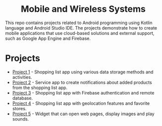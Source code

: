 <div align="center">
<h1>Mobile and Wireless Systems</h1>
</div>

This repo contains projects related to Android programming using Kotlin language and Android Studio IDE. The projects demonstrate how to create mobile applications that use cloud-based solutions and external support, such as Google App Engine and Firebase.

# Projects
- [Project 1](SMB1) - Shopping list app using various data storage methods and activities.
- [Project 2](SMB2) - Service app to create notifications about added products from the shopping list app.
- [Project 3](SMB3) - Shopping list app with Firebase authentication and remote database.
- [Project 4](SMB4) - Shopping list app with geolocation features and favorite stores.
- [Project 5](SMB5) - Widget that can open web pages, display images and play sounds.


